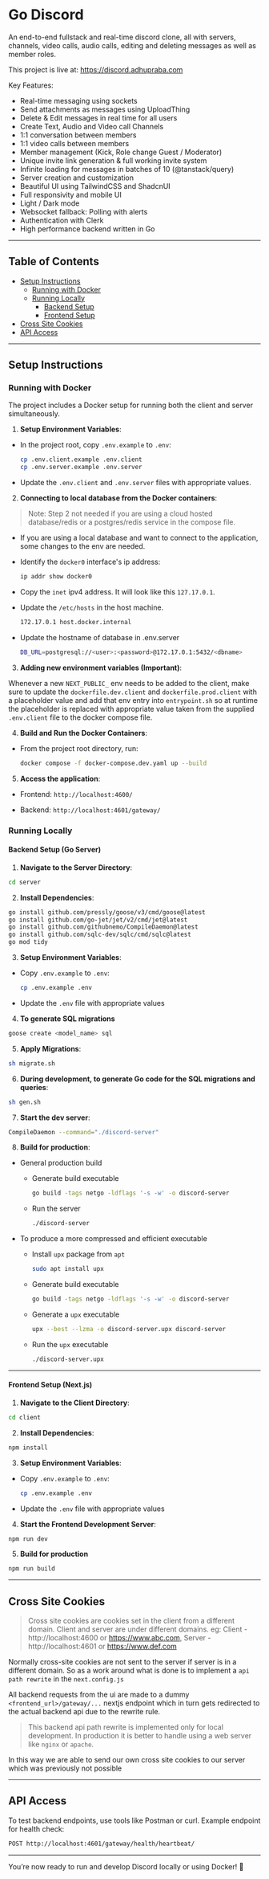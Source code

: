 # Go Discord

An end-to-end fullstack and real-time discord clone, all with servers, channels, video
calls, audio calls, editing and deleting messages as well as member roles.

This project is live at: https://discord.adhupraba.com

Key Features:

- Real-time messaging using sockets
- Send attachments as messages using UploadThing
- Delete & Edit messages in real time for all users
- Create Text, Audio and Video call Channels
- 1:1 conversation between members
- 1:1 video calls between members
- Member management (Kick, Role change Guest / Moderator)
- Unique invite link generation & full working invite system
- Infinite loading for messages in batches of 10 (@tanstack/query)
- Server creation and customization
- Beautiful UI using TailwindCSS and ShadcnUI
- Full responsivity and mobile UI
- Light / Dark mode
- Websocket fallback: Polling with alerts
- Authentication with Clerk
- High performance backend written in Go

---

## **Table of Contents**

- [Setup Instructions](#setup-instructions)
  - [Running with Docker](#running-with-docker)
  - [Running Locally](#running-locally)
    - [Backend Setup](#backend-setup-django-server)
    - [Frontend Setup](#frontend-setup-react-client)
- [Cross Site Cookies](#cross-site-cookies)
- [API Access](#api-access)

---

## **Setup Instructions**

### **Running with Docker**

The project includes a Docker setup for running both the client and server simultaneously.

1. **Setup Environment Variables**:

- In the project root, copy `.env.example` to `.env`:

  ```bash
  cp .env.client.example .env.client
  cp .env.server.example .env.server
  ```

- Update the `.env.client` and `.env.server` files with appropriate values.

2. **Connecting to local database from the Docker containers**:

> Note: Step 2 not needed if you are using a cloud hosted database/redis or a postgres/redis service in the compose file.

- If you are using a local database and want to connect to the application, some changes to the env are needed.

- Identify the `docker0` interface's ip address:

  ```bash
  ip addr show docker0
  ```

- Copy the `inet` ipv4 address. It will look like this `127.17.0.1`.

- Update the `/etc/hosts` in the host machine.

  ```bash
  172.17.0.1 host.docker.internal
  ```

- Update the hostname of database in .env.server

  ```bash
  DB_URL=postgresql://<user>:<password>@172.17.0.1:5432/<dbname>
  ```

3. **Adding new environment variables (Important)**:

Whenever a new `NEXT_PUBLIC_` env needs to be added to the client, make sure to update the `dockerfile.dev.client` and `dockerfile.prod.client` with a placeholder value and add that env entry into `entrypoint.sh` so at runtime the placeholder is replaced with appropriate value taken from the supplied `.env.client` file to the docker compose file.

4. **Build and Run the Docker Containers**:

- From the project root directory, run:

  ```bash
  docker compose -f docker-compose.dev.yaml up --build
  ```

5. **Access the application**:

- Frontend: `http://localhost:4600/`

- Backend: `http://localhost:4601/gateway/`

### **Running Locally**

#### **Backend Setup (Go Server)**

1. **Navigate to the Server Directory**:

```bash
cd server
```

2. **Install Dependencies**:

```bash
go install github.com/pressly/goose/v3/cmd/goose@latest
go install github.com/go-jet/jet/v2/cmd/jet@latest
go install github.com/githubnemo/CompileDaemon@latest
go install github.com/sqlc-dev/sqlc/cmd/sqlc@latest
go mod tidy
```

3. **Setup Environment Variables**:

- Copy `.env.example` to `.env`:

  ```bash
  cp .env.example .env
  ```

- Update the `.env` file with appropriate values

4. **To generate SQL migrations**

```bash
goose create <model_name> sql
```

5. **Apply Migrations**:

```bash
sh migrate.sh
```

6. **During development, to generate Go code for the SQL migrations and queries**:

```bash
sh gen.sh
```

7. **Start the dev server**:

```bash
CompileDaemon --command="./discord-server"
```

8. **Build for production**:

- General production build

  - Generate build executable

    ```bash
    go build -tags netgo -ldflags '-s -w' -o discord-server
    ```

  - Run the server

    ```bash
    ./discord-server
    ```

- To produce a more compressed and efficient executable

  - Install `upx` package from `apt`

    ```bash
    sudo apt install upx
    ```

  - Generate build executable

    ```bash
    go build -tags netgo -ldflags '-s -w' -o discord-server
    ```

  - Generate a `upx` executable

    ```bash
    upx --best --lzma -o discord-server.upx discord-server
    ```

  - Run the `upx` executable

    ```bash
    ./discord-server.upx
    ```

---

#### **Frontend Setup (Next.js)**

1. **Navigate to the Client Directory**:

```bash
cd client
```

2. **Install Dependencies**:

```bash
npm install
```

3. **Setup Environment Variables**:

- Copy `.env.example` to `.env`:

  ```bash
  cp .env.example .env
  ```

- Update the `.env` file with appropriate values

4. **Start the Frontend Development Server**:

```bash
npm run dev
```

5. **Build for production**

```bash
npm run build
```

---

## **Cross Site Cookies**

> Cross site cookies are cookies set in the client from a different domain. Client and server are under different domains. eg: Client - http://localhost:4600 or https://www.abc.com, Server - http://localhost:4601 or https://www.def.com

Normally cross-site cookies are not sent to the server if server is in a different domain. So as a work around what is done is to implement a `api path rewrite` in the `next.config.js`

All backend requests from the ui are made to a dummy `<frontend_url>/gateway/...` nextjs endpoint which in turn gets redirected to the actual backend api due to the rewrite rule.

> This backend api path rewrite is implemented only for local development. In production it is better to handle using a web server like `nginx` or `apache`.

In this way we are able to send our own cross site cookies to our server which was previously not possible

---

## **API Access**

To test backend endpoints, use tools like Postman or curl.
Example endpoint for health check:

```bash
POST http://localhost:4601/gateway/health/heartbeat/
```

---

You’re now ready to run and develop Discord locally or using Docker! 🚀
